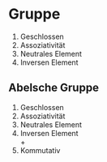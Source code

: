 # Gruppe

1. Geschlossen
2. Assoziativität
3. Neutrales Element
4. Inversen Element

## Abelsche Gruppe

1. Geschlossen
2. Assoziativität
3. Neutrales Element
4. Inversen Element \
\+
5. Kommutativ
